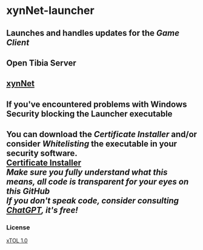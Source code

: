 # xynNet-launcher  
Launches and handles updates for the *Game Client*
---
## Open Tibia Server  
[xynNet](https://xynnet.com)
---
## If you've encountered problems with Windows Security blocking the Launcher executable  
You can download the *Certificate Installer* and/or consider *Whitelisting* the executable in your security software.  
[Certificate Installer](https://github.com/xynLabs-xyn/xynLabsCert-Installer)  
*Make sure you fully understand what this means, all code is transparent for your eyes on this GitHub*  
*If you don't speak code, consider consulting [ChatGPT](https://chatgpt.com), it's free!*  
---
### License  
[xTOL 1.0](https://github.com/xynLabs-xyn/xynNotes?tab=License-1-ov-file#readme)
